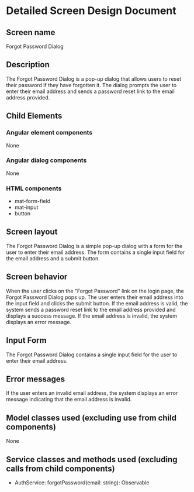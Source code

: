 # Detailed Screen Design Document
## Screen name
Forgot Password Dialog

## Description
The Forgot Password Dialog is a pop-up dialog that allows users to reset their password if they have forgotten it. The dialog prompts the user to enter their email address and sends a password reset link to the email address provided.

## Child Elements
### Angular element components
None

### Angular dialog components
None

### HTML components
- mat-form-field
- mat-input
- button

## Screen layout
The Forgot Password Dialog is a simple pop-up dialog with a form for the user to enter their email address. The form contains a single input field for the email address and a submit button.

## Screen behavior
When the user clicks on the "Forgot Password" link on the login page, the Forgot Password Dialog pops up. The user enters their email address into the input field and clicks the submit button. If the email address is valid, the system sends a password reset link to the email address provided and displays a success message. If the email address is invalid, the system displays an error message.

## Input Form
The Forgot Password Dialog contains a single input field for the user to enter their email address.

## Error messages
If the user enters an invalid email address, the system displays an error message indicating that the email address is invalid.

## Model classes used (excluding use from child components)
None

## Service classes and methods used (excluding calls from child components)
- AuthService: forgotPassword(email: string): Observable<boolean>